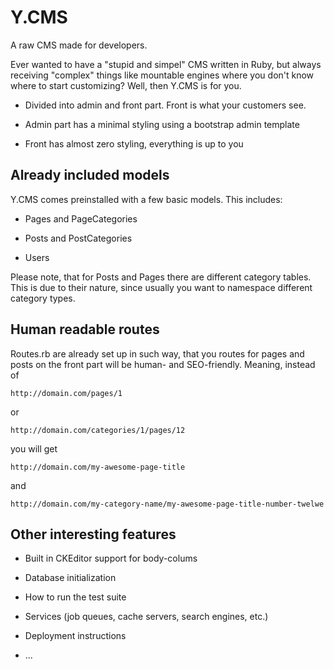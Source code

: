 # Y.CMS

A raw CMS made for developers.

Ever wanted to have a "stupid and simpel" CMS written in Ruby, but always receiving "complex" things like mountable engines where you don't know where to start customizing? Well, then Y.CMS is for you.

* Divided into admin and front part. Front is what your customers see. 

* Admin part has a minimal styling using a bootstrap admin template

* Front has almost zero styling, everything is up to you

## Already included models

Y.CMS comes preinstalled with a few basic models. This includes:

* Pages and PageCategories

* Posts and PostCategories

* Users

Please note, that for Posts and Pages there are different category tables. This is due to their nature, since usually you want to namespace different category types.

## Human readable routes

Routes.rb are already set up in such way, that you routes for pages and posts on the front part will be human- and SEO-friendly.
Meaning, instead of
	
	http://domain.com/pages/1

or
	
	http://domain.com/categories/1/pages/12

you will get
	
	http://domain.com/my-awesome-page-title

and
	
	http://domain.com/my-category-name/my-awesome-page-title-number-twelwe

## Other interesting features

* Built in CKEditor support for body-colums

* Database initialization

* How to run the test suite

* Services (job queues, cache servers, search engines, etc.)

* Deployment instructions

* ...
